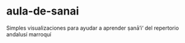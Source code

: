 # aula-de-sanai
Simples visualizaciones para ayudar a aprender ṣanā’i‘ del repertorio andalusí marroquí
